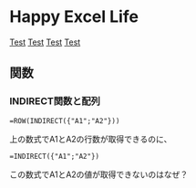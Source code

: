 # Happy Excel Life

[Test](/test.md)
[Test](/docs/test.md)
[Test](/test.html)
[Test](/test)

## 関数

### INDIRECT関数と配列

`=ROW(INDIRECT({"A1";"A2"}))`

上の数式でA1とA2の行数が取得できるのに、

`=INDIRECT({"A1";"A2"})`

この数式でA1とA2の値が取得できないのはなぜ？
